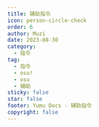 ```yaml
---
title: 辅助指令
icon: person-circle-check
order: 6
author: Muzi
date: 2023-08-30
category:
  - 指令
tag:
  - 指令
  - osu!
  - osu
  - 辅助
sticky: false
star: false
footer: Yumu Docs - 辅助指令
copyright: false
---
```

